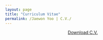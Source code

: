 ```yaml
---
layout: page
title: "Curriculum Vitae"
permalink: /Jaewon Yoo | C.V./
---
```


<p align="center">
  <a href="http://bit.ly/2E8BTfg"target="_blank">Download C.V.</a>
</p>
